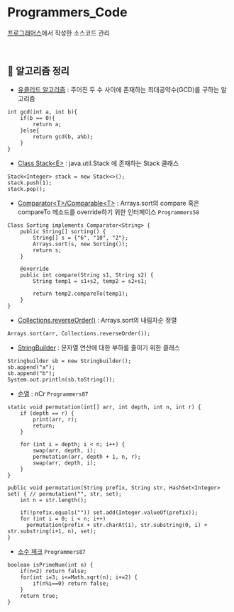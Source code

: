 # Programmers_Code

[프로그래머스](https://programmers.co.kr/learn/challenges)에서 작성한 소스코드 관리 

<br>

## 🌳 알고리즘 정리
- [유클리드 알고리즘](https://blockdmask.tistory.com/53) : 주어진 두 수 사이에 존재하는 최대공약수(GCD)를 구하는 알고리즘
```
int gcd(int a, int b){
    if(b == 0){
        return a;
    }else{
        return gcd(b, a%b);
    }
}
```

- [Class Stack\<E>](https://docs.oracle.com/javase/7/docs/api/java/util/Stack.html) : java.util.Stack 에 존재하는 Stack 클래스
```
Stack<Integer> stack = new Stack<>();
stack.push(1);
stack.pop();
```

- [Comparator\<T>/Comparable\<T>](https://ifuwanna.tistory.com/232) : Arrays.sort의 compare 혹은 compareTo 메소드를 override하기 위한 인터페이스 `Programmers58`
```
Class Sorting implements Comparator<String> {
    public String[] sorting() {
        String[] s = {"6", "10", "2"};
        Arrays.sort(s, new Sorting());
        return s;
    }
    
    @override
	public int compare(String s1, String s2) {
		String temp1 = s1+s2, temp2 = s2+s1;
		
		return temp2.compareTo(temp1);
	}
}
```

- [Collections.reverseOrder()](https://coding-factory.tistory.com/549) : Arrays.sort의 내림차순 정렬
```
Arrays.sort(arr, Collections.reverseOrder());
```

- [StringBuilder](https://hardlearner.tistory.com/288) : 문자열 연산에 대한 부하를 줄이기 위한 클래스
```
Stringbuilder sb = new Stringbuilder();
sb.append("a");
sb.append("b");
System.out.println(sb.toString());
```

- [순열](https://bcp0109.tistory.com/14) : nCr `Programmers87`
```
static void permutation(int[] arr, int depth, int n, int r) {
	if (depth == r) {
	    print(arr, r);
	    return;
	}

	for (int i = depth; i < n; i++) {
	    swap(arr, depth, i);
	    permutation(arr, depth + 1, n, r);
	    swap(arr, depth, i);
	}
}
```
```
public void permutation(String prefix, String str, HashSet<Integer> set) { // permutation("", str, set);
	int n = str.length();
	
	if(!prefix.equals("")) set.add(Integer.valueOf(prefix));
	for (int i = 0; i < n; i++)
	  permutation(prefix + str.charAt(i), str.substring(0, i) + str.substring(i+1, n), set);
}
```

- [소수 체크]() `Programmers87`
```
boolean isPrimeNum(int n) {
	if(n<2) return false;
	for(int i=3; i<=Math.sqrt(n); i+=2) {
		if(n%i==0) return false;
	}
	return true;
}
```
